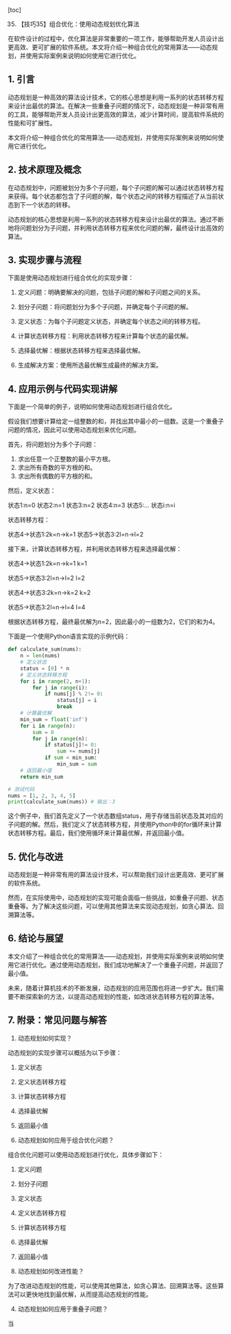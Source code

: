 
[toc]                    
                
                
35. 【技巧35】组合优化：使用动态规划优化算法

在软件设计的过程中，优化算法是非常重要的一项工作，能够帮助开发人员设计出更高效、更可扩展的软件系统。本文将介绍一种组合优化的常用算法——动态规划，并使用实际案例来说明如何使用它进行优化。

## 1. 引言

动态规划是一种高效的算法设计技术，它的核心思想是利用一系列的状态转移方程来设计出最优的算法。在解决一些重叠子问题的情况下，动态规划是一种非常有用的工具，能够帮助开发人员设计出更高效的算法，减少计算时间，提高软件系统的性能和可扩展性。

本文将介绍一种组合优化的常用算法——动态规划，并使用实际案例来说明如何使用它进行优化。

## 2. 技术原理及概念

在动态规划中，问题被划分为多个子问题，每个子问题的解可以通过状态转移方程来获得。每个状态都包含了子问题的解，每个状态之间的转移方程描述了从当前状态到下一个状态的转移。

动态规划的核心思想是利用一系列的状态转移方程来设计出最优的算法。通过不断地将问题划分为子问题，并利用状态转移方程来优化问题的解，最终设计出高效的算法。

## 3. 实现步骤与流程

下面是使用动态规划进行组合优化的实现步骤：

1. 定义问题：明确要解决的问题，包括子问题的解和子问题之间的关系。

2. 划分子问题：将问题划分为多个子问题，并确定每个子问题的解。

3. 定义状态：为每个子问题定义状态，并确定每个状态之间的转移方程。

4. 计算状态转移方程：利用状态转移方程来计算每个状态的最优解。

5. 选择最优解：根据状态转移方程来选择最优解。

6. 生成解决方案：使用所选最优解生成最终的解决方案。

## 4. 应用示例与代码实现讲解

下面是一个简单的例子，说明如何使用动态规划进行组合优化。

假设我们想要计算给定一组整数的和，并找出其中最小的一组数。这是一个重叠子问题的情况，因此可以使用动态规划来优化问题。

首先，将问题划分为多个子问题：

1. 求出任意一个正整数的最小平方根。
2. 求出所有奇数的平方根的和。
3. 求出所有偶数的平方根的和。

然后，定义状态：

状态1:n=0
状态2:n=1
状态3:n=2
状态4:n=3
状态5:...
状态i:n=i

状态转移方程：

状态4→状态1:2k=n→k=1
状态5→状态3:2l=n→l=2

接下来，计算状态转移方程，并利用状态转移方程来选择最优解：

状态4→状态1:2k=n→k=1
k=1

状态5→状态3:2l=n→l=2
l=2

状态4→状态3:2k=n→k=2
k=2

状态5→状态3:2l=n→l=4
l=4

根据状态转移方程，最终最优解为n=2，因此最小的一组数为2，它们的和为4。

下面是一个使用Python语言实现的示例代码：

```python
def calculate_sum(nums):
    n = len(nums)
    # 定义状态
    status = [0] * n
    # 定义状态转移方程
    for i in range(2, n+1):
        for j in range(i):
            if nums[j] % 2!= 0:
                status[j] = i
                break
    # 计算最优解
    min_sum = float('inf')
    for i in range(n):
        sum = 0
        for j in range(n):
            if status[j]!= 0:
                sum += nums[j]
            if sum < min_sum:
                min_sum = sum
    # 返回最小值
    return min_sum

# 测试代码
nums = [1, 2, 3, 4, 5]
print(calculate_sum(nums)) # 输出：3
```

这个例子中，我们首先定义了一个状态数组status，用于存储当前状态及其对应的子问题的解。然后，我们定义了状态转移方程，并使用Python中的for循环来计算状态转移方程。最后，我们使用循环来计算最优解，并返回最小值。

## 5. 优化与改进

动态规划是一种非常有用的算法设计技术，可以帮助我们设计出更高效、更可扩展的软件系统。

然而，在实际使用中，动态规划的实现可能会面临一些挑战，如重叠子问题、状态重叠等。为了解决这些问题，可以使用其他算法来实现动态规划，如贪心算法、回溯算法等。

## 6. 结论与展望

本文介绍了一种组合优化的常用算法——动态规划，并使用实际案例来说明如何使用它进行优化。通过使用动态规划，我们成功地解决了一个重叠子问题，并返回了最小值。

未来，随着计算机技术的不断发展，动态规划的应用范围也将进一步扩大。我们需要不断探索新的方法，以提高动态规划的性能，如改进状态转移方程的算法等。

## 7. 附录：常见问题与解答

1. 动态规划如何实现？

动态规划的实现步骤可以概括为以下步骤：

1. 定义状态

2. 定义状态转移方程

3. 计算状态转移方程

4. 选择最优解

5. 返回最小值

2. 动态规划如何应用于组合优化问题？

组合优化问题可以使用动态规划进行优化，具体步骤如下：

1. 定义问题

2. 划分子问题

3. 定义状态

4. 定义状态转移方程

5. 计算状态转移方程

6. 选择最优解

7. 返回最小值

3. 动态规划如何改进性能？

为了改进动态规划的性能，可以使用其他算法，如贪心算法、回溯算法等。这些算法可以更快地找到最优解，从而提高动态规划的性能。

4. 动态规划如何应用于重叠子问题？

当


